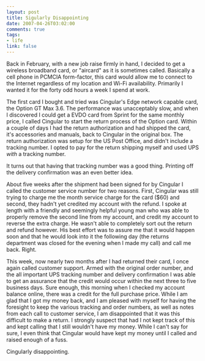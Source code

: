 ```yaml
--- 
layout: post
title: Sigularly Disappointing
date: 2007-04-26T03:02:00
comments: true
tags:
- life
link: false
---
```

Back in February, with a new job raise firmly in hand, I decided to get a wireless broadband card, or "aircard" as it is sometimes called.  Basically a cell phone in PCMCIA form-factor, this card would allow me to connect to the Internet regardless of my location and Wi-Fi availability.  Primarily I wanted it for the forty odd hours a week I spend at work.

The first card I bought and tried was Cingular's Edge network capable card, the Option GT Max 3.6.  The performance was unacceptably slow, and when I discovered I could get a EVDO card from Sprint for the same monthly price, I called Cingular to start the return process of the Option card.  Within a couple of days I had the return authorization and had shipped the card, it's accessories and manuals, back to Cingular in the original box.  The return authorization was setup for the US Post Office, and didn't include a tracking number.  I opted to pay for the return shipping myself and used UPS _with_ a tracking number.

It turns out that having that tracking number was a good thing.  Printing off the delivery confirmation was an even better idea.

About five weeks after the shipment had been signed for by Cingular I called the customer service number for two reasons.  First, Cingular was still trying to charge me the month service charge for the card ($60) and second, they hadn't yet credited my account with the refund.  I spoke at length with a friendly and seemingly helpful young man who was able to properly remove the second line from my account, and credit my account to reverse the extra charge.  He wasn't able to completely sort out the return and refund however.  His best effort was to assure me that it would happen soon and that he would look into it the following day (the returns department was closed for the evening when I made my call) and call me back.  Right.

This week, now nearly two months after I had returned their card, I once again called customer support.  Armed with the original order number, and the all important UPS tracking number and delivery confirmation I was able to get an assurance that the credit would occur within the next three to five business days.  Sure enough, this morning when I checked my account balance online, there was a credit for the full purchase price.  While I am glad that I got my money back, and I am pleased with myself for having the foresight to keep the various tracking and order numbers, as well as notes from each call to customer service, I am disappointed that it was this difficult to make a return.  I strongly suspect that had I not kept track of this and kept calling that I still wouldn't have my money.  While I can't say for sure, I even think that Cingular would have kept my money until I called and raised enough of a fuss.

Cingularly disappointing.
